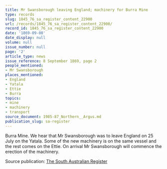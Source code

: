 ```yaml
---
title: Mr Swansborough leaving England; machinery for Burra Mine
type: records
slug: 1845_76_sa_register_content_22900
url: /records/1845_76_sa_register_content_22900/
record_id: 1845_76_sa_register_content_22900
date: '1869-09-08'
date_display: null
volume: null
issue_number: null
page: '2'
article_type: news
issue_reference: 8 September 1869, page 2
people_mentioned:
- Mr Swansborough
places_mentioned:
- England
- Yatala
- Ettie
- Burra
topics:
- mine
- machinery
- transport
source_document: 1985-87_Northern__Argus.md
publication_slug: sa-register
---
```


Burra Mine.  We hear that Mr Swansborough was to leave England on 25 July on the Yatala.  Some of the new machinery is on the same vessel and the rest comes on the Ettie.  On arrival Mr Swansborough will commence the erection of the machinery.

Source publication: [The South Australian Register](/publications/sa-register/)
